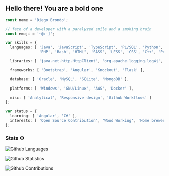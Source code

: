 ## Hello there! You are a bold one 

```ts
const name = 'Diego Brondo';

// face of a developer with a paralyzed smile and a smoking brain
const emoji = '~@:-]';

var skills = {
  languages: [ 'Java', 'JavaScript', 'TypeScript', 'PL/SQL', 'Python', 'LaTeX', 
               'PHP', 'Bash', 'HTML', 'SASS', 'LESS', 'CSS', 'C++', 'Perl' ].sort(),

  libraries: [ 'java.net.http.HttpClient', 'org.apache.logging.log4j', 'Matplotlib' ],

  frameworks: [ 'Bootstrap', 'Angular', 'Knockout', 'Flask' ],

  database: [ 'Oracle', 'MySQL', 'SQLite', 'MongoDB' ],

  platforms: [ 'Windows', 'GNU/Linux', 'AWS', 'Docker' ],

  misc: [ 'Analytical', 'Responsive design', 'Github Workflows' ]
};

var status = { 
  learning: [ 'Angular', 'C#' ],
  interests: [ 'Open Source Contribution', 'Wood Working', 'Home brewery' ]
};
```

### Stats ⚙️

![Github Languages](https://github-readme-stats.vercel.app/api/top-langs/?username=jamesbrond&layout=compact&count_private=true&theme=tokyonight)

![Github Statistics](https://github-readme-stats.vercel.app/api/?username=jamesbrond&count_private=true&show_icons=true&theme=tokyonight)

![Github Contributions](https://github-readme-streak-stats.herokuapp.com/?user=jamesbrond&hide_border=true&theme=tokyonight)
